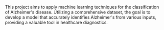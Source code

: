 This project aims to apply machine learning techniques for the classification of Alzheimer's disease. Utilizing a comprehensive dataset, the goal is to develop a model that accurately identifies Alzheimer's from various inputs, providing a valuable tool in healthcare diagnostics.

